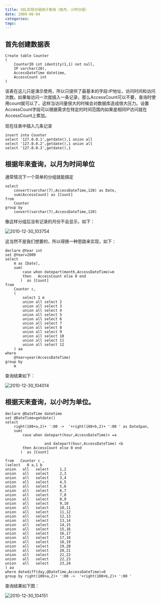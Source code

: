 ```yaml
---
title: SQL实现分组统计查询（按月、小时分组）
date: 2009-06-04
categories:
tags:
---
```


## 首先创建数据表

```
Create table Counter
(
    CounterID int identity(1,1) not null,
    IP varchar(20),
    AccessDateTime datetime,
    AccessCount int
)
```

该表在这儿只是演示使用，所以只提供了最基本的字段:IP地址，访问时间和访问次数。如果每访问一次就插入一条记录，那么AccessCount可以不要，查询时使用count就可以了，这样当访问量很大的时候会对数据库造成很大压力。设置AccessCount字段可以根据需求在特定的时间范围内如果是相同IP访问就在AccessCount上累加。

现在往表中插入几条记录

```
insert into Counter
select '127.0.0.1',getdate(),1 union all
select '127.0.0.2',getdate(),1 union all
select '127.0.0.3',getdate(),1
```

## 根据年来查询，以月为时间单位

通常情况下一个简单的分组就能搞定

```
select
    convert(varchar(7),AccessDateTime,120) as Date,
    sum(AccessCount) as [Count]
from
    Counter
group by
    convert(varchar(7),AccessDateTime,120)
```

像这样分组后没有记录的月份不会显示，如下：

![2010-12-30_103754](http://oec2003.qiniudn.com/2010-12-30_103754.gif)

这当然不是我们想要的，所以得换一种思路来实现，如下：

```
declare @Year int
set @Year=2009
select
    m as [Date],
    sum(
        case when datepart(month,AccessDateTime)=m
        then   AccessCount else 0 end
       )  as [Count]
from
    Counter c,
    (
        select 1 m
        union all select 2
        union all select 3
        union all select 4
        union all select 5
        union all select 6
        union all select 7
        union all select 8
        union all select 9
        union all select 10
        union all select 11
        union all select 12
    ) aa
where
    @Year=year(AccessDateTime)
group by
    m
```

查询结果如下：

![2010-12-30_104014](http://oec2003.qiniudn.com/2010-12-30_104014.gif)

## 根据天来查询，以小时为单位。

```
declare @DateTime datetime
set @DateTime=getdate()
select
    right(100+a,2)+ ':00 ->  '+right(100+b,2)+ ':00 ' as DateSpan,
    sum(
        case when datepart(hour,AccessDateTime)> =a 

                  and datepart(hour,AccessDateTime) <b
        then AccessCount else 0 end
       )  as [Count] 

from   Counter c ,
(select   0 a,1 b
union   all   select     1,2
union   all   select     2,3
union   all   select     3,4
union   all   select     4,5
union   all   select     5,6
union   all   select     6,7
union   all   select     7,8
union   all   select     8,9
union   all   select     9,10
union   all   select     10,11
union   all   select     11,12
union   all   select     12,13
union   all   select     13,14
union   all   select     14,15
union   all   select     15,16
union   all   select     16,17
union   all   select     17,18
union   all   select     18,19
union   all   select     19,20
union   all   select     20,21
union   all   select     21,22
union   all   select     22,23
union   all   select     23,24
) aa
where datediff(day,@DateTime,AccessDateTime)=0
group by right(100+a,2)+ ':00 ->  '+right(100+b,2)+ ':00 '
```

查询结果如下图：

![2010-12-30_104151](http://oec2003.qiniudn.com/2010-12-30_104151.gif)

